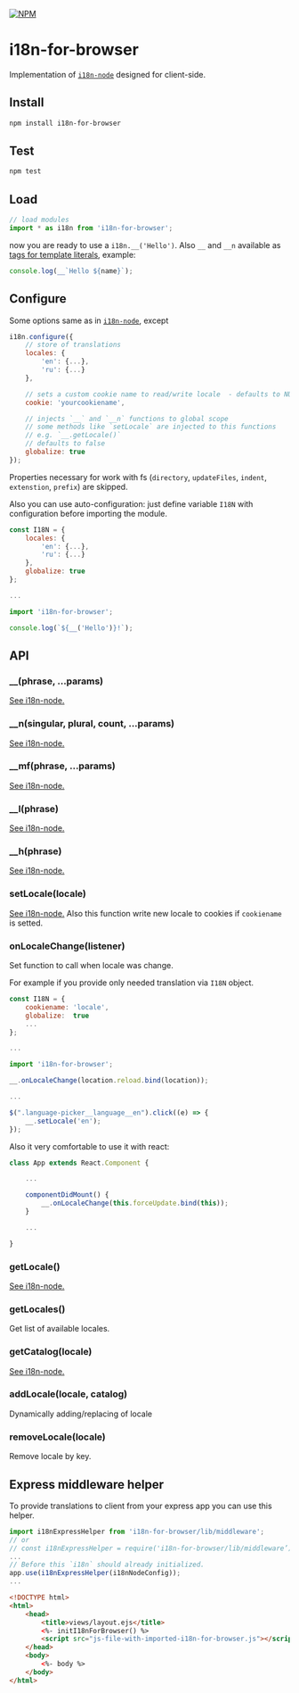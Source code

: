 [![NPM](https://nodei.co/npm/i18n-for-browser.png?downloads=true&downloadRank=true&stars=true)](https://nodei.co/npm/i18n-for-browser/)

# i18n-for-browser
Implementation of [`i18n-node`](https://github.com/mashpie/i18n-node) designed for client-side.


## Install
```sh
npm install i18n-for-browser
```

## Test
```sh
npm test
```

## Load
```js
// load modules
import * as i18n from 'i18n-for-browser';
```

now you are ready to use a `i18n.__('Hello')`. Also `__` and `__n` available as [tags for template literals](https://developer.mozilla.org/en-US/docs/Web/JavaScript/Reference/Template_literals#Tagged_template_literals), example:

```js
console.log(__`Hello ${name}`);
```


## Configure

Some options same as in [`i18n-node`](https://github.com/mashpie/i18n-node), except

```js
i18n.configure({
	// store of translations
	locales: {
		'en': {...},
		'ru': {...}
	},

	// sets a custom cookie name to read/write locale  - defaults to NULL
	cookie: 'yourcookiename',

	// injects `__` and `__n` functions to global scope
	// some methods like `setLocale` are injected to this functions
	// e.g. `__.getLocale()`
	// defaults to false
	globalize: true
});
```

Properties necessary for work with fs (`directory`, `updateFiles`, `indent`, `extenstion`, `prefix`) are skipped.

Also you can use auto-configuration: just define variable `I18N` with configuration before importing the module.

```js
const I18N = {
	locales: {
		'en': {...},
		'ru': {...}
	},
	globalize: true
};

...

import 'i18n-for-browser';

console.log(`${__('Hello')}!`);

```


## API


### __(phrase, ...params)

[See i18n-node.](https://github.com/mashpie/i18n-node#i18n__)


### __n(singular, plural, count, ...params)

[See i18n-node.](https://github.com/mashpie/i18n-node#i18n__n)


### __mf(phrase, ...params)

[See i18n-node.](https://github.com/mashpie/i18n-node#i18n__mf)


### __l(phrase)

[See i18n-node.](https://github.com/mashpie/i18n-node#i18n__l)


### __h(phrase)

[See i18n-node.](https://github.com/mashpie/i18n-node#i18n__h)


### setLocale(locale)

[See i18n-node.](https://github.com/mashpie/i18n-node#i18nsetlocale) Also this function write new locale to cookies if `cookiename` is setted.


### onLocaleChange(listener)

Set function to call when locale was change.

For example if you provide only needed translation via `I18N` object.
```js
const I18N = {
	cookiename: 'locale',
	globalize:  true
	...
};

...

import 'i18n-for-browser';

__.onLocaleChange(location.reload.bind(location));

...

$(".language-picker__language__en").click((e) => {
	__.setLocale('en');
});

```

Also it very comfortable to use it with react:
```js
class App extends React.Component {

	...

	componentDidMount() {
		__.onLocaleChange(this.forceUpdate.bind(this));
	}

	...

}
```


### getLocale()

[See i18n-node.](https://github.com/mashpie/i18n-node#i18ngetlocale)


### getLocales()

Get list of available locales.


### getCatalog(locale)

[See i18n-node.](https://github.com/mashpie/i18n-node#i18ngetcatalog)


### addLocale(locale, catalog)

Dynamically adding/replacing of locale


### removeLocale(locale)

Remove locale by key.


## Express middleware helper

To provide translations to client from your express app you can use this helper.

```js
import i18nExpressHelper from 'i18n-for-browser/lib/middleware';
// or 
// const i18nExpressHelper = require('i18n-for-browser/lib/middleware’).default;
...
// Before this `i18n` should already initialized.
app.use(i18nExpressHelper(i18nNodeConfig));
...
```

```html
<!DOCTYPE html>
<html>
    <head>
        <title>views/layout.ejs</title>
        <%- initI18nForBrowser() %>
        <script src="js-file-with-imported-i18n-for-browser.js"></script>
    </head>
    <body>
        <%- body %>
    </body>
</html>
```